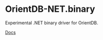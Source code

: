 OrientDB-NET.binary
===================

Experimental .NET binary driver for OrientDB.

[Docs](https://github.com/yojimbo87/OrientDB-NET.binary/wiki)
